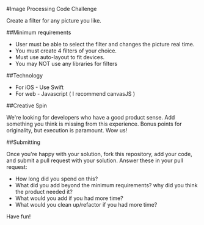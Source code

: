 #Image Processing Code Challenge

Create a filter for any picture you like.

##Minimum requirements

* User must be able to select the filter and changes the picture real time.
* You must create 4 filters of your choice.
* Must use auto-layout to fit devices.
* You may NOT use any libraries for filters

##Technology

* For iOS - Use Swift
* For web - Javascript ( I recommend canvasJS )

##Creative Spin

We're looking for developers who have a good product sense. Add something you think is missing from this experience. Bonus points for originality, but execution is paramount. Wow us!

##Submitting

Once you're happy with your solution, fork this repository, add your code, and submit a pull request with your solution. Answer these in your pull request:

* How long did you spend on this?
* What did you add beyond the minimum requirements? why did you think the product needed it?
* What would you add if you had more time?
* What would you clean up/refactor if you had more time?

Have fun!
